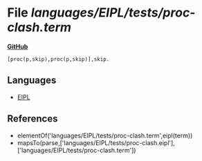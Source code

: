 # File _languages/EIPL/tests/proc-clash.term_
**[GitHub](https://github.com/softlang/yas/blob/master/languages/EIPL/tests/proc-clash.term)**
```
[proc(p,skip),proc(p,skip)],skip.
```

## Languages
* [EIPL](../languages/EIPL.md)

## References
* elementOf('languages/EIPL/tests/proc-clash.term',eipl(term))
* mapsTo(parse,['languages/EIPL/tests/proc-clash.eipl'],['languages/EIPL/tests/proc-clash.term'])
